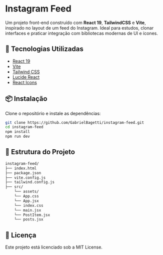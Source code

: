 # Instagram Feed

Um projeto front-end construído com **React 19**, **TailwindCSS** e **Vite**, inspirado no layout de um feed do Instagram. Ideal para estudos, clonar interfaces e praticar integração com bibliotecas modernas de UI e ícones.

## 🚀 Tecnologias Utilizadas

- [React 19](https://react.dev/)
- [Vite](https://vitejs.dev/)
- [Tailwind CSS](https://tailwindcss.com/)
- [Lucide React](https://lucide.dev/)
- [React Icons](https://react-icons.github.io/react-icons/)

## 📦 Instalação

Clone o repositório e instale as dependências:

```bash
git clone https://github.com/GabrielBagetti/instagram-feed.git
cd instagram-feed
npm install
npm run dev
```


## 📁 Estrutura do Projeto
```bash
instagram-feed/
├── index.html
├── package.json
├── vite.config.js
├── tailwind.config.js
├── src/
    └── assets/
    └── App.css
    └── App.jsx
    └── index.css
    └── main.jsx
    └── PostItem.jsx
    └── posts.jsx
```

## 📄 Licença
Este projeto está licenciado sob a MIT License.
